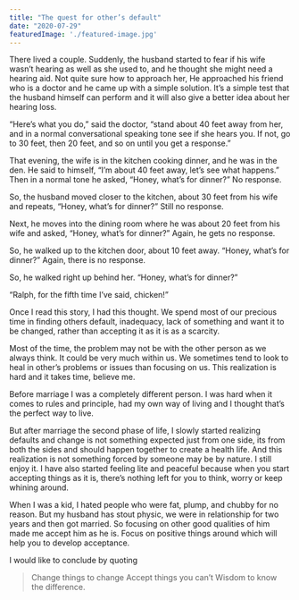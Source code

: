 ```yaml
---
title: "The quest for other’s default"
date: "2020-07-29"
featuredImage: './featured-image.jpg'
---
```


There lived a couple. Suddenly, the husband started to fear if his wife wasn’t hearing as well as she used to, and he thought she might need a hearing aid. Not quite sure how to approach her, He approached his friend who is a doctor and he came up with a simple solution. It’s a simple test that the husband himself can perform and it will also give a better idea about her hearing loss. 

“Here’s what you do,” said the doctor, “stand about 40 feet away from her, and in a normal conversational speaking tone see if she hears you. If not, go to 30 feet, then 20 feet, and so on until you get a response.”

That evening, the wife is in the kitchen cooking dinner, and he was in the den. He said to himself, “I’m about 40 feet away, let’s see what happens.” Then in a normal tone he asked, “Honey, what’s for dinner?” No response.

So, the husband moved closer to the kitchen, about 30 feet from his wife and repeats, “Honey, what’s for dinner?” Still no response.

Next, he moves into the dining room where he was about 20 feet from his wife and asked, “Honey, what’s for dinner?” Again, he gets no response.

So, he walked up to the kitchen door, about 10 feet away. “Honey, what’s for dinner?” Again, there is no response.

So, he walked right up behind her. “Honey, what’s for dinner?” 

“Ralph, for the fifth time I’ve said, chicken!”

Once I read this story, I had this thought. We spend most of our precious time in finding others default, inadequacy, lack of something and want it to be changed, rather than accepting it as it is as a scarcity.

Most of the time, the problem may not be with the other person as we always think. It could be very much within us. We sometimes tend to look to heal in other’s problems or issues than focusing on us. This realization is hard and it takes time, believe me. 

Before marriage I was a completely different person. I was hard when it comes to rules and principle, had my own way of living and I thought that’s the perfect way to live. 

But after marriage the second phase of life, I slowly started realizing defaults and change is not something expected just from one side, its from both the sides and should happen together to create a health life. And this realization is not something forced by someone may be by nature. I still enjoy it. I have also started feeling lite and peaceful because when you start accepting things as it is, there’s nothing left for you to think, worry or keep whining around. 

When I was a kid, I hated people who were fat, plump, and chubby for no reason. But my husband has stout physic, we were in relationship for two years and then got married. So focusing on other good qualities of him made me accept him as he is. Focus on positive things around which will help you to develop acceptance.

I would like to conclude by quoting

>Change things to change
>Accept things you can’t
>Wisdom to know the difference.
